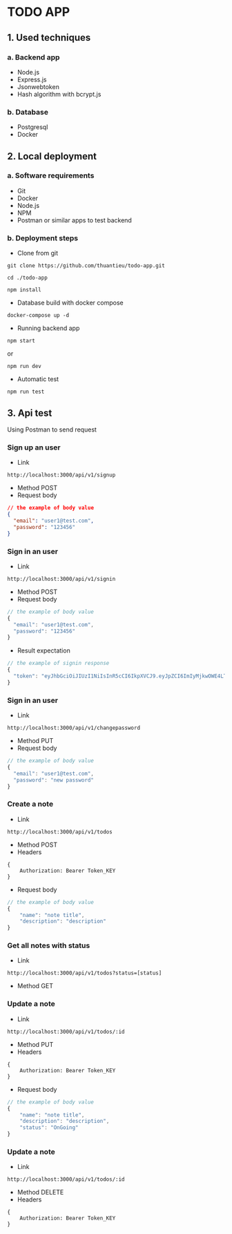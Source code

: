 # TODO APP

## 1. Used techniques

### a. Backend app

- Node.js
- Express.js
- Jsonwebtoken
- Hash algorithm with bcrypt.js

### b. Database

- Postgresql
- Docker

## 2. Local deployment

### a. Software requirements

- Git
- Docker
- Node.js
- NPM
- Postman or similar apps to test backend

### b. Deployment steps

- Clone from git

```
git clone https://github.com/thuantieu/todo-app.git

cd ./todo-app

npm install
```

- Database build with docker compose

```
docker-compose up -d
```

- Running backend app

```
npm start
```

or

```
npm run dev
```

- Automatic test

```
npm run test
```

## 3. Api test

Using Postman to send request

### Sign up an user

- Link

```
http://localhost:3000/api/v1/signup
```

- Method POST
- Request body

```json
// the example of body value
{
  "email": "user1@test.com",
  "password": "123456"
}
```

### Sign in an user

- Link

```
http://localhost:3000/api/v1/signin
```

- Method POST
- Request body

```js
// the example of body value
{
  "email": "user1@test.com",
  "password": "123456"
}
```

- Result expectation

```js
// the example of signin response
{
  "token": "eyJhbGciOiJIUzI1NiIsInR5cCI6IkpXVCJ9.eyJpZCI6ImIyMjkwOWE4LTU5NmItNWYzMS05MDJjLTQ2NGRmOTRjNTFjOSIsImlhdCI6MTY3Nzg1NDI3MCwiZXhwIjoxNjc3ODU3ODcwfQ._O81wFb4zk2onu-XN2eQKI4LQOR2VOVr7BgTAqivaBE"
}
```

### Sign in an user

- Link

```
http://localhost:3000/api/v1/changepassword
```

- Method PUT
- Request body

```js
// the example of body value
{
  "email": "user1@test.com",
  "password": "new password"
}
```

### Create a note
- Link

```
http://localhost:3000/api/v1/todos
```

- Method POST
- Headers

```
{
    Authorization: Bearer Token_KEY
}
```
- Request body

```js
// the example of body value
{ 
    "name": "note title", 
    "description": "description" 
}
```
### Get all notes with status
- Link
```
http://localhost:3000/api/v1/todos?status=[status]
```
- Method GET
### Update a note
- Link
```
http://localhost:3000/api/v1/todos/:id
```

- Method PUT
- Headers

```
{
    Authorization: Bearer Token_KEY
}
```
- Request body

```js
// the example of body value
{ 
    "name": "note title", 
    "description": "description",
    "status": "OnGoing"
}
```
### Update a note
- Link
```
http://localhost:3000/api/v1/todos/:id
```

- Method DELETE
- Headers

```
{
    Authorization: Bearer Token_KEY
}
```

